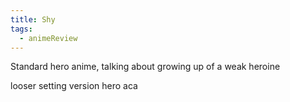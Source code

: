 ```yaml
---
title: Shy
tags:
  - animeReview
---
```

Standard hero anime, talking about growing up of a weak heroine

looser setting version hero aca
